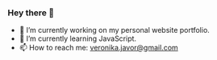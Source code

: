 ### Hey there 👋

- 🔭 I’m currently working on my personal website portfolio.
- 🌱 I’m currently learning JavaScript.
- 📫 How to reach me: veronika.javor@gmail.com
